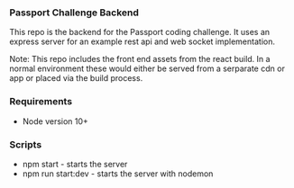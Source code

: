 ### Passport Challenge Backend
This repo is the backend for the Passport coding challenge. It uses an express server for an example rest api and web socket implementation.

Note: This repo includes the front end assets from the react build. In a normal environment these would either be served from a serparate cdn or app or placed via the build process.

### Requirements
* Node version 10+

### Scripts
* npm start - starts the server
* npm run start:dev - starts the server with nodemon